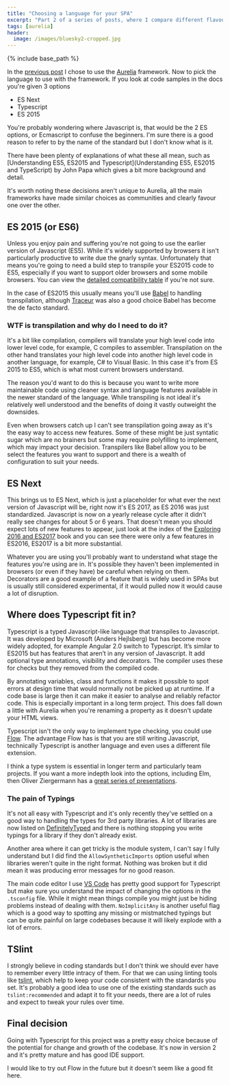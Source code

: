 ```yaml
---
title: "Choosing a language for your SPA"
excerpt: "Part 2 of a series of posts, where I compare different flavours of Javascript, Typescript and choose one"
tags: [aurelia]
header:
  image: /images/bluesky2-cropped.jpg
---
```


{% include base_path %}

In the [previous post](https://mttmccb.github.io/im-in-koherent/) I chose to use the [Aurelia](https://aurelia.io) framework. Now to pick the language to use with the framework. If you look at code samples in the docs you're given 3 options

* ES Next
* Typescript
* ES 2015

You're probably wondering where Javascript is, that would be the 2 ES options, or Ecmascript to confuse the beginners. I'm sure there is a good reason to refer to by the name of the standard but I don't know what is it.

There have been plenty of explanations of what these all mean, such as [Understanding ES5, ES2015 and Typescript](Understanding ES5, ES2015 and TypeScript) by John Papa which gives a bit more background and detail.

It's worth noting these decisions aren't unique to Aurelia, all the main frameworks have made similar choices as communities and clearly favour one over the other.

## ES 2015 (or ES6)
Unless you enjoy pain and suffering you're not going to use the earlier version of Javascript (ES5). While it's widely supported by browsers it isn't particularly productive to write due the gnarly syntax. Unfortunately that means you're going to need a build step to transpile your ES2015 code to ES5, especially if you want to support older browsers and some mobile browsers. You can view the [detailed compatibility table](https://kangax.github.io/compat-table/es6/) if you're not sure.

In the case of ES2015 this usually means you'll use [Babel](https://babeljs.io/) to handling transpilation, although [Traceur](https://github.com/google/traceur-compiler) was also a good choice Babel has become the de facto standard.

### WTF is transpilation and why do I need to do it?
It's a bit like compilation, compilers will translate your high level code into lower level code, for example, C compiles to assembler. Transpilation on the other hand translates your high level code into another high level code in another language, for example, C# to Visual Basic. In this case it's from ES 2015 to ES5, which is what most current browsers understand.

The reason you'd want to do this is because you want to write more maintainable code using cleaner syntax and language features available in the newer standard of the language. While transpiling is not ideal it's relatively well understood and the benefits of doing it vastly outweight the downsides.

Even when browsers catch up I can't see transpilation going away as it's the easy way to access new features. Some of these might be just syntatic sugar which are no brainers but some may require polyfilling to implement, which may impact your decision. Transpilers like Babel allow you to be select the features you want to support and there is a wealth of configuration to suit your needs.

## ES Next
This brings us to ES Next, which is just a placeholder for what ever the next version of Javascript will be, right now it's ES 2017, as ES 2016 was just standardized. Javascript is now on a yearly release cycle after it didn't really see changes for about 5 or 6 years. That doesn't mean you should expect lots of new features to appear, just look at the index of the [Exploring 2016 and ES2017](http://exploringjs.com/es2016-es2017/) book and you can see there were only a few features in ES2016, ES2017 is a bit more substantial.

Whatever you are using you'll probably want to understand what stage the features you're using are in. It's possible they haven't been implemented in browsers (or even if they have) be careful when relying on them. Decorators are a good example of a feature that is widely used in SPAs but is usually still considered experimental, if it would pulled now it would cause a lot of disruption.

## Where does Typescript fit in?
Typescript is a typed Javascript-like language that transpiles to Javascript. It was developed by Microsoft (Anders Hejlsberg) but has become more widely adopted, for example Angular 2.0 switch to Typescript. It’s similar to ES2015 but has features that aren’t in any version of Javascript. It add optional type annotations, visibility and decorators. The compiler uses these for checks but they removed from the compiled code.

By annotating variables, class and functions it makes it possible to spot errors at design time that would normally not be picked up at runtime. If a code base is large then it can make it easier to analyse and reliably refactor code. This is especially important in a long term project. This does fall down a little with Aurelia when you're renaming a property as it doesn't update your HTML views.

Typescript isn't the only way to implement type checking, you could use [Flow](https://flowtype.org/). The advantage Flow has is that you are still writing Javascript, technically Typescript is another language and even uses a different file extension.

I think a type system is essential in longer term and particularly team projects. If you want a more indepth look into the options, including Elm, then Oliver Ziergermann has a [great series of presentations](https://djcordhose.github.io/flow-vs-typescript/elm-flow-typescript.html).

### The pain of Typings
It's not all easy with Typescript and it's only recently they've settled on a good way to handling the types for 3rd party libraries. A lot of libraries are now listed on [DefinitelyTyped](http://definitelytyped.org/) and there is nothing stopping you write typings for a library if they don't already exist.

Another area where it can get tricky is the module system, I can't say I fully understand but I did find the `AllowSyntheticImports` option useful when libraries weren't quite in the right format. Nothing was broken but it did mean it was producing error messages for no good reason.

The main code editor I use [VS Code](https://code.visualstudio.com/) has pretty good support for Typescript but make sure you understand the impact of changing the options in the `.tsconfig` file. While it might mean things compile you might just be hiding problems instead of dealing with them. `NoImplicitAny` is another useful flag which is a good way to spotting any missing or mistmatched typings but can be quite painful on large codebases because it will likely explode with a lot of errors.

## TSlint
I strongly believe in coding standards but I don't think we should ever have to remember every little intracy of them. For that we can using linting tools like [tslint](https://palantir.github.io/tslint/), which help to keep your code consistent with the standards you set. It's probably a good idea to use one of the existing standards such as `tslint:recommended` and adapt it to fit your needs, there are a lot of rules and expect to tweak your rules over time.

## Final decision
Going with Typescript for this project was a pretty easy choice because of the potential for change and growth of the codebase. It's now in version 2 and it's pretty mature and has good IDE support.

I would like to try out Flow in the future but it doesn't seem like a good fit here.